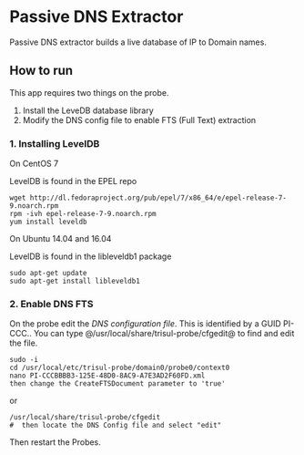 # Passive DNS Extractor


Passive DNS extractor builds a live database of IP to Domain names. 

## How to run

This app requires two things on the probe.

1. Install the LeveDB database library 
2. Modify the DNS config file to enable FTS (Full Text) extraction 


### 1. Installing LevelDB 

On CentOS 7

LevelDB is found in the EPEL repo

````
wget http://dl.fedoraproject.org/pub/epel/7/x86_64/e/epel-release-7-9.noarch.rpm
rpm -ivh epel-release-7-9.noarch.rpm
yum install leveldb
````


On Ubuntu 14.04 and 16.04

LevelDB is found in the libleveldb1 package

````
sudo apt-get update 
sudo apt-get install libleveldb1 
````


### 2. Enable DNS FTS

On the probe edit the *DNS configuration file*. This is identified by a GUID PI-CCC..
You can type @/usr/local/share/trisul-probe/cfgedit@  to find and edit the file.

````
sudo -i 
cd /usr/local/etc/trisul-probe/domain0/probe0/context0
nano PI-CCCBBBB3-125E-48D0-8AC9-A7E3AD2F60FD.xml
then change the CreateFTSDocument parameter to 'true'
````

or 


````
/usr/local/share/trisul-probe/cfgedit
#  then locate the DNS Config file and select "edit" 

````


Then restart the Probes. 

